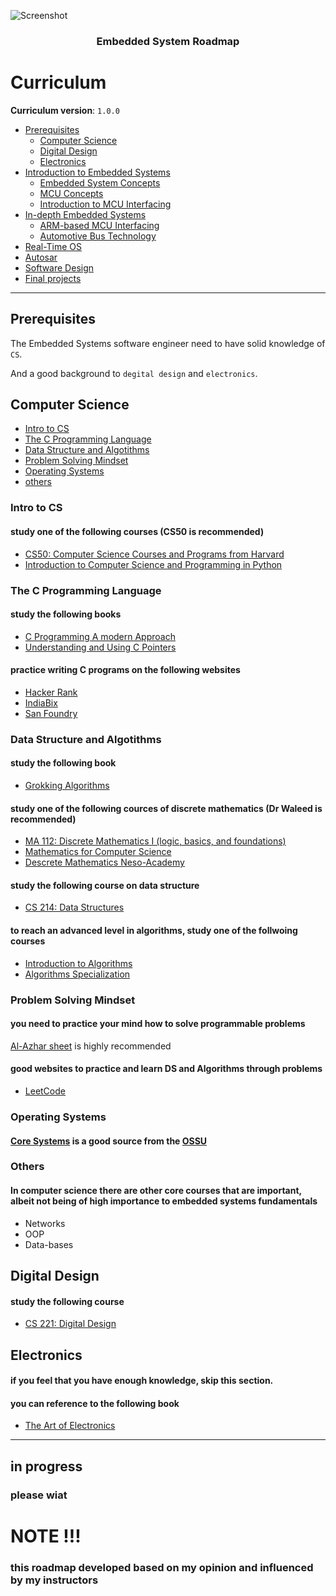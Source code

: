 ![Screenshot](5a40809b4b9f178f884dd81d799f2388.jpg)

<h3 align="center">Embedded System Roadmap</h3>
<p align="center">
</p>

# Curriculum

**Curriculum version**: `1.0.0`

- [Prerequisites](#prerequisites)
  - [Computer Science](#computer-science)
  - [Digital Design](#digital-design)
  - [Electronics](#electronics)
- [Introduction to Embedded Systems](#in-progress)
  - [Embedded System Concepts](#in-progress)
  - [MCU Concepts](#in-progress)
  - [Introduction to MCU Interfacing](#in-progress)
- [In-depth Embedded Systems](#in-progress)
  - [ARM-based MCU Interfacing](#in-progress)
  - [Automotive Bus Technology](#in-progress)
- [Real-Time OS](#in-progress)
- [Autosar](#in-progress)
- [Software Design](#in-progress)
- [Final projects](#in-progress)

---

## Prerequisites
The Embedded Systems software engineer need to have solid knowledge of `CS`.

And a good background to `degital design` and `electronics`.

## Computer Science
- [Intro to CS](#intro-to-cs)
- [The C Programming Language](#the-c-programming-language)
- [Data Structure and Algotithms](#data-structure-and-algotithms)
- [Problem Solving Mindset](#problem-solving-mindset)
- [Operating Systems](#operating-systems)
- [others](#others)

### Intro to CS
#### study one of the following courses (CS50 is recommended)
- [CS50: Computer Science Courses and Programs from Harvard](https://www.edx.org/cs50)
- [Introduction to Computer Science and Programming in Python](https://ocw.mit.edu/courses/6-0001-introduction-to-computer-science-and-programming-in-python-fall-2016/)

### The C Programming Language
#### study the following books
- [C Programming A modern Approach](https://www.amazon.com/C-Programming-Modern-Approach-2nd/dp/0393979504)
- [Understanding and Using C Pointers](https://www.amazon.com/Understanding-Using-Pointers-Techniques-Management/dp/1449344186)

#### practice writing C programs on the following websites
- [Hacker Rank](https://www.hackerrank.com/)
- [IndiaBix](https://www.indiabix.com/)
- [San Foundry](https://www.sanfoundry.com/)

### Data Structure and Algotithms
#### study the following book
- [Grokking Algorithms](https://www.amazon.com/Grokking-Algorithms-illustrated-programmers-curious/dp/1617292230)

#### study one of the following cources of discrete mathematics (Dr Waleed is recommended)
- [MA 112: Discrete Mathematics I (logic, basics, and foundations)](https://github.com/DrWaleedAYousef/Teaching/tree/master/DiscreteMathematics)
- [Mathematics for Computer Science](https://ocw.mit.edu/courses/6-042j-mathematics-for-computer-science-fall-2010/)
- [Descrete Mathematics Neso-Academy](https://www.youtube.com/watch?v=p2b2Vb-cYCs&list=PLBlnK6fEyqRhqJPDXcvYlLfXPh37L89g3)

#### study the following course on data structure
- [CS 214: Data Structures](https://github.com/DrWaleedAYousef/Teaching/tree/master/DataStructures)

#### to reach an advanced level in algorithms, study one of the follwoing courses
- [Introduction to Algorithms](https://ocw.mit.edu/courses/6-006-introduction-to-algorithms-spring-2020/) 
- [Algorithms Specialization](https://www.coursera.org/specializations/algorithms?page=9)


### Problem Solving Mindset
#### you need to practice your mind how to solve programmable problems
[Al-Azhar sheet](https://sites.google.com/view/azharicpc/) is highly recommended

#### good websites to practice and learn DS and Algorithms through problems
- [LeetCode](https://interview.leetcode.com/interview/?gclid=CjwKCAjwvNaYBhA3EiwACgndggVHD-TZV0xhKDm30cLEFvO-hVww5R5XobFp5Pe4b8m87O153xU22hoCHQQQAvD_BwE) 

### Operating Systems
#### [Core Systems](https://github.com/ossu/computer-science/blob/master/README.md#core-systems) is a good source from the [OSSU](https://github.com/ossu)

### Others
#### In computer science there are other core courses that are important, albeit not being of high importance to embedded systems fundamentals
- Networks
- OOP
- Data-bases


## Digital Design
#### study the following course
- [CS 221: Digital Design](https://github.com/DrWaleedAYousef/Teaching/tree/master/DigitalDesign)

## Electronics
#### if you feel that you have enough knowledge, skip this section.
#### you can reference to the following book
- [The Art of Electronics](https://www.amazon.com/Art-Electronics-Paul-Horowitz/dp/0521809266)

---

## in progress
### please wiat

# NOTE !!!
### this roadmap developed based on my opinion and influenced by my instructors
